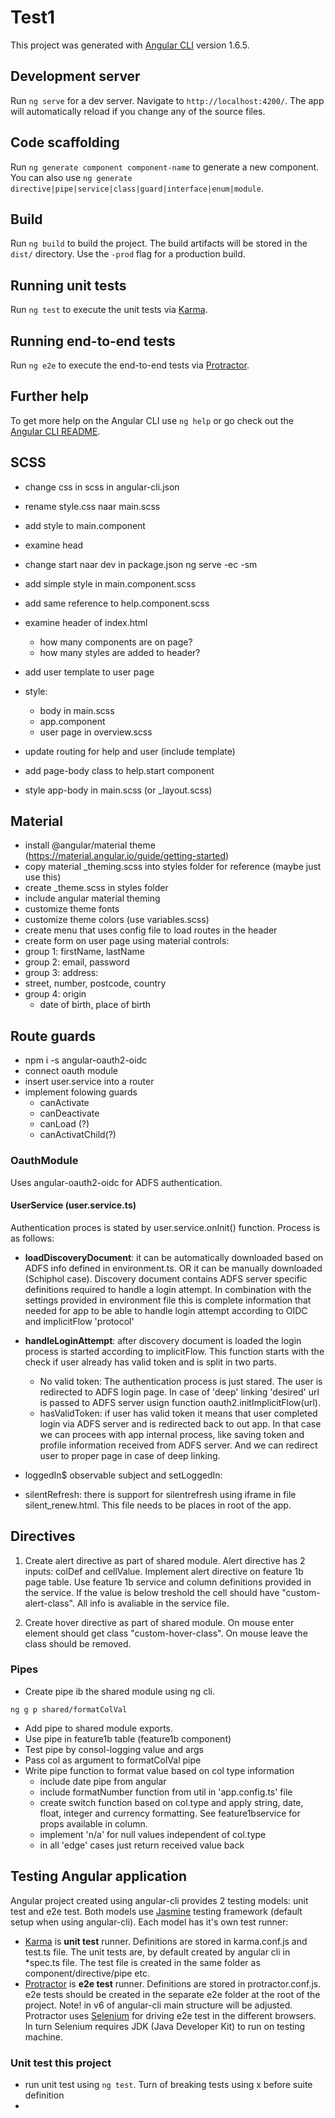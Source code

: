 # Test1

This project was generated with [Angular CLI](https://github.com/angular/angular-cli) version 1.6.5.

## Development server

Run `ng serve` for a dev server. Navigate to `http://localhost:4200/`. The app will automatically reload if you change any of the source files.

## Code scaffolding

Run `ng generate component component-name` to generate a new component. You can also use `ng generate directive|pipe|service|class|guard|interface|enum|module`.

## Build

Run `ng build` to build the project. The build artifacts will be stored in the `dist/` directory. Use the `-prod` flag for a production build.

## Running unit tests

Run `ng test` to execute the unit tests via [Karma](https://karma-runner.github.io).

## Running end-to-end tests

Run `ng e2e` to execute the end-to-end tests via [Protractor](http://www.protractortest.org/).

## Further help

To get more help on the Angular CLI use `ng help` or go check out the [Angular CLI README](https://github.com/angular/angular-cli/blob/master/README.md).

## SCSS
- change css in scss in angular-cli.json
- rename style.css naar main.scss
- add style to main.component
- examine head
- change start naar dev in package.json
  ng serve -ec -sm
- add simple style in main.component.scss
- add same reference to help.component.scss
- examine header of index.html
  - how many components are on page?
  - how many styles are added to header? 

- add user template to user page
- style:
  - body in main.scss
  - app.component
  - user page in overview.scss

- update routing for help and user (include template)
- add page-body class to help.start component
- style app-body in main.scss (or _layout.scss)

## Material
- install @angular/material theme (https://material.angular.io/guide/getting-started)
- copy material _theming.scss into styles folder for reference (maybe just use this)
- create _theme.scss in styles folder
- include angular material theming
- customize theme fonts
- customize theme colors (use variables.scss)
- create menu that uses config file to load routes in the header
- create form on user page using material controls:
- group 1: firstName, lastName
- group 2: email, password
- group 3: address:
- street, number, postcode, country
- group 4: origin
  - date of birth, place of birth


## Route guards
- npm i -s angular-oauth2-oidc
- connect oauth module
- insert user.service into a router
- implement folowing guards
  - canActivate
  - canDeactivate
  - canLoad (?)
  - canActivatChild(?)


### OauthModule
Uses angular-oauth2-oidc for ADFS authentication.

#### UserService (user.service.ts)
Authentication proces is stated by user.service.onInit() function. Process is as follows:

- <b>loadDiscoveryDocument</b>: it can be automatically downloaded based on ADFS info defined in environment.ts. OR it can be manually downloaded (Schiphol case). Discovery document contains ADFS server specific definitions required to handle a login attempt. In combination with the settings provided in environment file this is complete information that needed for app to be able to handle login attempt according to OIDC and implicitFlow 'protocol'

- <b>handleLoginAttempt</b>: after discovery document is loaded the login process is started according to implicitFlow. This function starts with the check if user already has valid token and is split in two parts. 
  - No valid token: The authentication process is just stared. The user is redirected to ADFS login page. In case of 'deep' linking 'desired' url is passed to ADFS server usign function oauth2.initImplicitFlow(url).
  - hasValidToken: if user has valid token it means that user completed login via ADFS server and is redirected back to out app. In that case we can procees with app internal process, like saving token and profile information received from ADFS server. And we can redirect user to proper page in case of deep linking.

- loggedIn$ observable subject and setLoggedIn: 

- silentRefresh: there is support for silentrefresh using iframe in file silent_renew.html. This file needs to be places in root of the app.


## Directives

1. Create alert directive as part of shared module. Alert directive has 2 inputs: colDef and cellValue. Implement alert directive on feature 1b page table. Use feature 1b service and column definitions provided in the service. If the value is below treshold the cell should have "custom-alert-class". All info is avaliable in the service file.

2. Create hover directive as part of shared module. On mouse enter element should get class "custom-hover-class". On mouse leave the class should be removed.

### Pipes

- Create pipe ib the shared module using ng cli.

```JavaSctipt
ng g p shared/formatColVal

```

- Add pipe to shared module exports.
- Use pipe in feature1b table (feature1b component)
- Test pipe by consol-logging value and args
- Pass col as argument to formatColVal pipe
- Write pipe function to format value based on col type information
  - include date pipe from angular
  - include formatNumber function from util in 'app.config.ts' file
  - create switch function based on col.type and apply string, date, float, integer and currency formatting. See feature1bservice for props available in column.
  - implement 'n/a' for null values independent of col.type
  - in all 'edge' cases just return received value back

## Testing Angular application

Angular project created using angular-cli provides 2 testing models: unit test and e2e test. Both models use [Jasmine](https://jasmine.github.io/pages/docs_home.html) testing framework (default setup when using angular-cli). Each model has it's own test runner:

- [Karma](https://karma-runner.github.io/2.0/config/configuration-file.html) is **unit test** runner. Definitions are stored in karma.conf.js and test.ts file. The unit tests are, by default created by angular cli in *spec.ts file. The test file is created in the same folder as component/directive/pipe etc.
- [Protractor](http://www.protractortest.org/#/) is **e2e test** runner. Definitions are stored in protractor.conf.js. e2e tests should be created in the separate e2e folder at the root of the project. Note! in v6 of angular-cli main structure will be adjusted. Protractor uses [Selenium](https://www.seleniumhq.org/) for driving e2e test in the different browsers. In turn Selenium requires JDK (Java Developer Kit) to run on testing machine.


### Unit test this project
- run unit test using `ng test`. Turn of breaking tests using x before suite definition
- 

